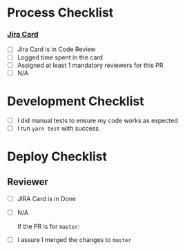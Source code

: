 # Process Checklist

  ### [Jira Card](TASK_URL)
-   [ ] Jira Card is in Code Review
-   [ ] Logged time spent in the card
-   [ ] Assigned at least 1 mandatory reviewers for this PR
-   [ ] N/A

# Development Checklist

-   [ ] I did manual tests to ensure my code works as expected
-   [ ] I run `yarn test` with success

# Deploy Checklist

  ## Reviewer

-   [ ] JIRA Card is in Done
-   [ ] N/A

  If the PR is for `master`:
-   [ ] I assure I merged the changes to `master`
